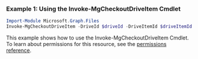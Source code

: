 ### Example 1: Using the Invoke-MgCheckoutDriveItem Cmdlet
```powershell
Import-Module Microsoft.Graph.Files
Invoke-MgCheckoutDriveItem -DriveId $driveId -DriveItemId $driveItemId
```
This example shows how to use the Invoke-MgCheckoutDriveItem Cmdlet.
To learn about permissions for this resource, see the [permissions reference](/graph/permissions-reference).
